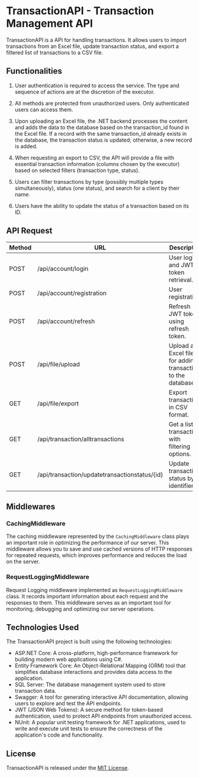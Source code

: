 # TransactionAPI - Transaction Management API

TransactionAPI is a API for handling transactions. It allows users to import transactions from an Excel file, update transaction status, and export a filtered list of transactions to a CSV file.

## Functionalities

1. User authentication is required to access the service. The type and sequence of actions are at the discretion of the executor.

2. All methods are protected from unauthorized users. Only authenticated users can access them.

3. Upon uploading an Excel file, the .NET backend processes the content and adds the data to the database based on the transaction_id found in the Excel file. If a record with the same transaction_id already exists in the database, the transaction status is updated; otherwise, a new record is added.

4. When requesting an export to CSV, the API will provide a file with essential transaction information (columns chosen by the executor) based on selected filters (transaction type, status).

5. Users can filter transactions by type (possibly multiple types simultaneously), status (one status), and search for a client by their name.

6. Users have the ability to update the status of a transaction based on its ID.

## API Request

| Method | URL                                      | Description                                                     |
|-------|------------------------------------------|------------------------------------------------------------------|
| POST  | /api/account/login                       | User login and JWT token retrieval.                              |
| POST  | /api/account/registration                | User registration.                                              |
| POST  | /api/account/refresh                     | Refresh JWT token using refresh token.                          |
| POST  | /api/file/upload                         | Upload an Excel file for adding transactions to the database.    |
| GET   | /api/file/export                         | Export transactions in CSV format.                              |
| GET   | /api/transaction/alltransactions        | Get a list of transactions with filtering options.             |
| GET   | /api/transaction/updatetransactionstatus/{id} | Update transaction status by its identifier.            |

## Middlewares

### CachingMiddleware

The caching middleware represented by the `CachingMiddleware` class plays an important role in optimizing the performance of our server. This middleware allows you to save and use cached versions of HTTP responses for repeated requests, which improves performance and reduces the load on the server.

### RequestLoggingMiddleware

Request Logging middleware implemented as `RequestLoggingMiddleware` class. It records important information about each request and the responses to them. This middleware serves as an important tool for monitoring, debugging and optimizing our server operations.

## Technologies Used
The TransactionAPI project is built using the following technologies:

- ASP.NET Core: A cross-platform, high-performance framework for building modern web applications using C#.
- Entity Framework Core: An Object-Relational Mapping (ORM) tool that simplifies database interactions and provides data access to the application.
- SQL Server: The database management system used to store transaction data.
- Swagger: A tool for generating interactive API documentation, allowing users to explore and test the API endpoints.
- JWT (JSON Web Tokens): A secure method for token-based authentication, used to protect API endpoints from unauthorized access.
- NUnit: A popular unit testing framework for .NET applications, used to write and execute unit tests to ensure the correctness of the application's code and functionality.

## License

TransactionAPI is released under the [MIT License](LICENSE).
